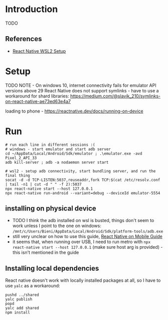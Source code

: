 # Introduction
TODO

## References
- [React Native WSL2 Setup](https://gist.github.com/bergmannjg/461958db03c6ae41a66d264ae6504ade)

# Setup
TODO
NOTE - On windows 10, internet connectivity fails for emulator API versions above 29
React Native does not support symlinks - have to use a workaround for shard libraries: https://medium.com/@slavik_210/symlinks-on-react-native-ae73ed63e4a7

loading to phone - https://reactnative.dev/docs/running-on-device

# Run
```
# run each line in different sessions :(
# windows - start emulator and start adb server
cd ~/AppData/Local/Android/Sdk/emulator ; .\emulator.exe -avd Pixel_2_API_33
adb kill-server ; adb -a nodaemon server start

# wsl2 - setup adb connectivity, start bundling server, and run the final thing
socat -d -d TCP-LISTEN:5037,reuseaddr,fork TCP:$(cat /etc/resolv.conf | tail -n1 | cut -d " " -f 2):5037
npx react-native start --host 127.0.0.1
npx react-native run-android --variant=debug --deviceId emulator-5554
```

## installing on physical device
- TODO I think the adb installed on wsl is busted, things don't seem to work unless I point to the one on windows: `/mnt/c/Users/Bieni/AppData/Local/Android/Sdk/platform-tools/adb.exe`
- still very unclear on how to use this guide, [React Native on Mobile Guide](https://reactnative.dev/docs/running-on-device)
- it seems that, when running over USB, I need to run metro with `npx react-native start --host 127.0.0.1` (make sure host arg is provided) - this isn't mentioned in the guide

## Installing local dependencies
React native doesn't work with locally installed packages at all, so I have to use `yalc` as a workaround:
```
pushd ../shared
yalc publish
popd
yalc add shared
npm install
```